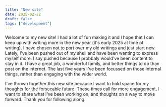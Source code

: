 ```yaml
---
title: "New site"
date: 2025-02-22
draft: false
tags: ["development"]
---
```


Welcome to my new site! I had a lot of fun making it and I hope that I can keep up with writing more in the new year (it's early 2025 at time of writing). I have chosen not to port over my old writings and just start new. Lately, I've been pushed out of my shell and have been wanting to express myself more. I say pushed because I probbaly would've been content to stay in it. I have a great job, a wonderful family, and better things to do than post on the internet. The last five years I've been focussed on those internal things, rather than engaging with the wider world.

I've thrown together this new site because I want to hold space for my thoughts for the forseeable future. These times call for more engagement. I want to share what I've been working on, and thoughts on a way to move forward. Thank you for following along.
